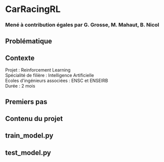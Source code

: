 # CarRacingRL
### Mené à contribution égales par G. Grosse, M. Mahaut, B. Nicol

## Problématique


## Contexte
Projet : Reinforcement Learning  
Spécialité de filière : Intelligence Artificielle  
Ecoles d'ingénieurs associées : ENSC et ENSEIRB  
Durée : 2 mois

## Premiers pas


## Contenu du projet

train_model.py
--------------




test_model.py
-------------


